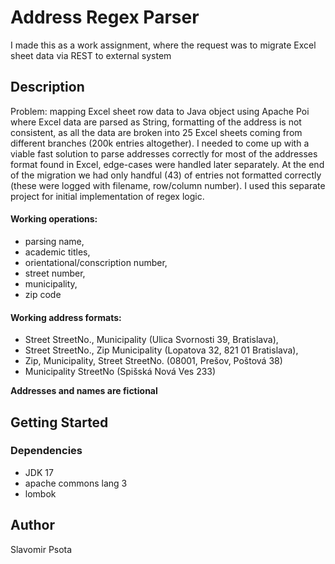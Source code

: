 # Address Regex Parser

I made this as a work assignment, where the request was to migrate Excel sheet data via REST to external system

## Description

Problem: mapping Excel sheet row data to Java object using Apache Poi where Excel data are parsed as String, formatting of the address is not consistent,
as all the data are broken into 25 Excel sheets coming from different branches (200k entries altogether). I needed to come up with a viable fast solution to parse addresses correctly for
most of the addresses format found in Excel, edge-cases were handled later separately. At the end of the migration we had only handful (43) of entries not formatted correctly (these were logged with filename, row/column number). 
I used this separate project for initial implementation of regex logic.

#### Working operations:

+ parsing name,
+ academic titles,
+ orientational/conscription number,
+ street number,
+ municipality,
+ zip code

#### Working address formats:

+ Street StreetNo., Municipality (Ulica Svornosti 39, Bratislava), 
+ Street StreetNo., Zip Municipality (Lopatova 32, 821 01 Bratislava), 
+ Zip, Municipality, Street StreetNo. (08001, Prešov, Poštová 38)
+ Municipality StreetNo (Spišská Nová Ves 233)

**Addresses and names are fictional**

## Getting Started

### Dependencies

* JDK 17
* apache commons lang 3
* lombok

## Author
Slavomir Psota

